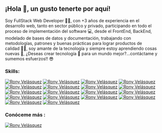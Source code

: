 ##  ¡Hola 👋, un gusto tenerte por aquí!

Soy FullStack Web Developer 👨‍💻, con +3 años de experiencia en el desarrollo web, tanto en sector público y privado, participando en todo el proceso de implementación del software 💻, desde el FrontEnd, BackEnd, modelado de bases de datos y documentación, trabajando con metodologías, patrones y buenas prácticas para lograr productos de calidad 💪🏼, soy amante de la tecnología y siempre estoy aprendiendo cosas nuevas 💖, ¿Deseas crear tecnología 🚀 para un mundo mejor?...contáctame y sumemos esfuerzos!! 😎 

### Skills:
[![Rony Velásquez](https://img.shields.io/badge/PHP-777BB4?style=for-the-badge&logo=php&logoColor=white&link=https://www.ronyvelasquez.com)](https://www.ronyvelasquez.com)
[![Rony Velásquez](https://img.shields.io/badge/Java-ED8B00?style=for-the-badge&logo=java&logoColor=white&link=https://www.ronyvelasquez.com)](https://www.ronyvelasquez.com)
[![Rony Velásquez](https://img.shields.io/badge/C%23-239120?style=for-the-badge&logo=c-sharp&logoColor=white&link=https://www.ronyvelasquez.com)](https://www.ronyvelasquez.com)
[![Rony Velásquez](https://img.shields.io/badge/Laravel-FF2D20?style=for-the-badge&logo=laravel&logoColor=white&link=https://www.ronyvelasquez.com)](https://www.ronyvelasquez.com)
[![Rony Velásquez](https://img.shields.io/badge/Spring-6DB33F?style=for-the-badge&logo=spring&logoColor=white&link=https://www.ronyvelasquez.com)](https://www.ronyvelasquez.com)
[![Rony Velásquez](https://img.shields.io/badge/HTML5-E34F26?style=for-the-badge&logo=html5&logoColor=white&link=https://www.ronyvelasquez.com)](https://www.ronyvelasquez.com)
[![Rony Velásquez](https://img.shields.io/badge/CSS3-1572B6?style=for-the-badge&logo=css3&logoColor=white&link=https://www.ronyvelasquez.com)](https://www.ronyvelasquez.com)
[![Rony Velásquez](https://img.shields.io/badge/Bootstrap-563D7C?style=for-the-badge&logo=bootstrap&logoColor=white&link=https://www.ronyvelasquez.com)](https://www.ronyvelasquez.com)
[![Rony Velásquez](https://img.shields.io/badge/JavaScript-F7DF1E?style=for-the-badge&logo=javascript&logoColor=black&link=https://www.ronyvelasquez.com)](https://www.ronyvelasquez.com)
[![Rony Velásquez](https://img.shields.io/badge/Node.js-43853D?style=for-the-badge&logo=node.js&logoColor=white&link=https://www.ronyvelasquez.com)](https://www.ronyvelasquez.com)
[![Rony Velásquez](https://img.shields.io/badge/Express.js-404D59?style=for-the-badge&link=https://www.ronyvelasquez.com)](https://www.ronyvelasquez.com)
[![Rony Velásquez](https://img.shields.io/badge/jQuery-0769AD?style=for-the-badge&logo=jquery&logoColor=white&link=https://www.ronyvelasquez.com)](https://www.ronyvelasquez.com)
[![Rony Velásquez](https://img.shields.io/badge/Flutter-02569B?style=for-the-badge&logo=flutter&logoColor=white&link=https://www.ronyvelasquez.com)](https://www.ronyvelasquez.com)
[![Rony Velásquez](https://img.shields.io/badge/MySQL-00000F?style=for-the-badge&logo=mysql&logoColor=white&link=https://www.ronyvelasquez.com)](https://www.ronyvelasquez.com)
[![Rony Velásquez](https://img.shields.io/badge/Microsoft_SQL_Server-CC2927?style=for-the-badge&logo=microsoft-sql-server&logoColor=white&link=https://www.ronyvelasquez.com)](https://www.ronyvelasquez.com)
[![Rony Velásquez](https://img.shields.io/badge/PostgreSQL-316192?style=for-the-badge&logo=postgresql&logoColor=white&link=https://www.ronyvelasquez.com)](https://www.ronyvelasquez.com)
[![Rony Velásquez](https://img.shields.io/badge/MongoDB-4EA94B?style=for-the-badge&logo=mongodb&logoColor=white&link=https://www.ronyvelasquez.com)](https://www.ronyvelasquez.com)
[![Rony Velásquez](https://img.shields.io/badge/Amazon_AWS-232F3E?style=for-the-badge&logo=amazon-aws&logoColor=white&link=https://www.ronyvelasquez.com)](https://www.ronyvelasquez.com)

### Conóceme más :
[![Rony Velásquez](https://img.shields.io/badge/-ronyvelasquez-blue?style=flat-square&logo=Linkedin&logoColor=white&link=https://www.linkedin.com/in/ronyvelasquez/)](https://www.linkedin.com/in/ronyvelasquez/)

